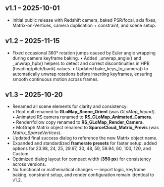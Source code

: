 ## v1.1 – 2025-10-01
- Initial public release with Redshift camera, baked PSR/focal, axis fixes, Matrix-on-Vertices, camera duplication + constraint, and scene setup.
## v1.2 – 2025-11-15
-  Fixed occasional 360° rotation jumps caused by Euler angle wrapping during camera keyframe baking.
	•	Added _unwrap_angle() and _unwrap_hpb() helpers to detect and correct discontinuities in HPB (heading/pitch/bank) values.
	•	Updated bake_keys_to_camera() to automatically unwrap rotations before inserting keyframes, ensuring smooth continuous motion across frames.
## v1.3 – 2025-10-20
- Renamed all scene elements for clarity and consistency:  
	• Root null renamed to **GLoMap_Scene_Orient** (was *GLoMap_Import*).  
	• Animated RS camera renamed to **RS_GLoMap_Animated_Camera**.  
	• Render/follow copy renamed to **RS_GLoMap_Render_Camera**.  
	• MoGraph Matrix object renamed to **SparceCloud_Matrix_Previs** (was *Matrix_SparseVertices*).  
- Updated final success dialog to reference the new Matrix object name.  
- Expanded and standardized **framerate presets** for faster setup: added options for 23.98, 24, 25, 29.97, 30, 48, 50, 59.94, 60, 100, 120, and Custom.  
- Optimized dialog layout for compact width (**350 px**) for consistency across versions.  
- No functional or mathematical changes — import logic, keyframe baking, constraint setup, and render configuration remain identical to v1.2.
